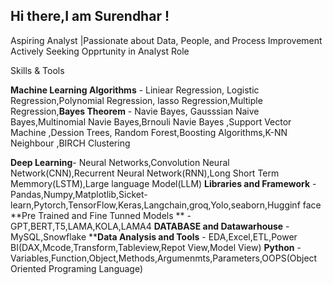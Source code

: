## Hi there,I am  Surendhar !
Aspiring Analyst |Passionate about Data, People, and Process Improvement
Actively Seeking Opprtunity in Analyst Role 

Skills & Tools

**Machine Learning Algorithms** - Liniear Regression, Logistic Regression,Polynomial Regression, lasso Regression,Multiple Regression,**Bayes Theorem** - Navie Bayes, Gausssian Naive Bayes,Multinomial Navie Bayes,Brnouli Navie Bayes ,Support Vector Machine ,Dession Trees, Random Forest,Boosting Algorithms,K-NN Neighbour ,BIRCH Clustering 

**Deep Learning**- Neural Networks,Convolution Neural Network(CNN),Recurrent Neural Network(RNN),Long Short Term Memmory(LSTM),Large language Model(LLM)
**Libraries and Framework** - Pandas,Numpy,Matplotlib,Sicket-learn,Pytorch,TensorFlow,Keras,Langchain,groq,Yolo,seaborn,Hugginf face
**Pre Trained and Fine Tunned Models ** -    GPT,BERT,T5,LAMA,KOLA,LAMA4
**DATABASE and Datawarhouse** - MySQL,Snowflake
****Data Analysis and Tools** - EDA,Excel,ETL,Power BI(DAX,Mcode,Transform,Tableview,Repot View,Model View)
**Python** - Variables,Function,Object,Methods,Argumenmts,Parameters,OOPS(Object Oriented Programing Language)



